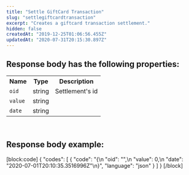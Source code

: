 ```yaml
---
title: "Settle GiftCard Transaction"
slug: "settlegiftcardtransaction"
excerpt: "Creates a giftcard transaction settlement."
hidden: false
createdAt: "2019-12-25T01:06:56.455Z"
updatedAt: "2020-07-31T20:15:30.897Z"
---
```

## Response body has the following properties:
<table>
    <tr>
        <th>Name</th>
        <th>Type</th>
        <th>Description</th>
    </tr>
    <tr>
        <td><code>oid</code></td>
        <td>string</td>
        <td>Settlement's id</td>
    </tr>
 <tr>
        <td><code>value</code></td>
        <td>string</td>
        <td></td>
    </tr>
 <tr>
        <td><code>date</code></td>
        <td>string</td>
        <td></td>
    </tr>
</table>

<br>

## Response body example:
[block:code]
{
  "codes": [
    {
      "code": "{\n        \"oid\": \"\",\n        \"value\": 0,\n        \"date\": \"2020-07-01T20:10:35.3516996Z\"\n}",
      "language": "json"
    }
  ]
}
[/block]